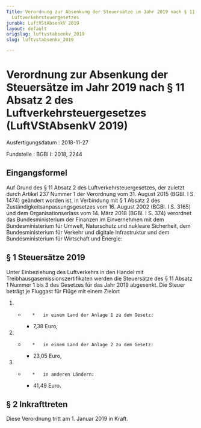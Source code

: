 ```yaml
---
Title: Verordnung zur Absenkung der Steuersätze im Jahr 2019 nach § 11 Absatz 2 des
  Luftverkehrsteuergesetzes
jurabk: LuftVStAbsenkV 2019
layout: default
origslug: luftvstabsenkv_2019
slug: luftvstabsenkv_2019

---
```


# Verordnung zur Absenkung der Steuersätze im Jahr 2019 nach § 11 Absatz 2 des Luftverkehrsteuergesetzes (LuftVStAbsenkV 2019)

Ausfertigungsdatum
:   2018-11-27

Fundstelle
:   BGBl I: 2018, 2244


## Eingangsformel

Auf Grund des § 11 Absatz 2 des Luftverkehrsteuergesetzes, der zuletzt durch Artikel 237 Nummer 1 der Verordnung vom 31. August 2015 (BGBl. I S. 1474) geändert worden ist, in Verbindung mit § 1 Absatz 2 des Zuständigkeitsanpassungsgesetzes vom 16. August 2002 (BGBl. I S. 3165) und dem Organisationserlass vom 14. März 2018 (BGBl. I S. 374) verordnet das Bundesministerium der Finanzen im Einvernehmen mit dem Bundesministerium für Umwelt, Naturschutz und nukleare Sicherheit, dem Bundesministerium für Verkehr und digitale Infrastruktur und dem Bundesministerium für Wirtschaft und Energie:


## § 1 Steuersätze 2019

Unter Einbeziehung des Luftverkehrs in den Handel mit Treibhausgasemissionszertifikaten werden die Steuersätze des § 11 Absatz 1 Nummer 1 bis 3 des Gesetzes für das Jahr 2019 abgesenkt. Die Steuer beträgt je Fluggast für Flüge mit einem Zielort

1.
    *        *   in einem Land der Anlage 1 zu dem Gesetz:

        *   7,38 Euro,





2.
    *        *   in einem Land der Anlage 2 zu dem Gesetz:

        *   23,05 Euro,





3.
    *        *   in anderen Ländern:

        *   41,49 Euro.








## § 2 Inkrafttreten

Diese Verordnung tritt am 1. Januar 2019 in Kraft.

